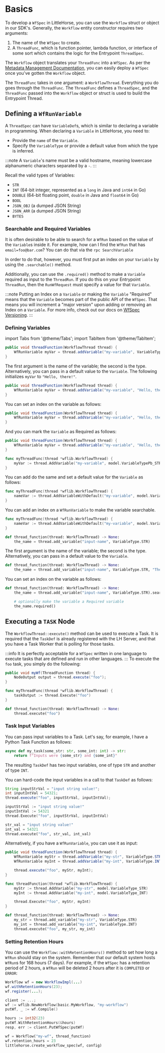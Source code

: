# Basics

To develop a `WfSpec` in LittleHorse, you can use the `Workflow` struct or object in our SDK's. Generally, the `Workflow` entity constructor requires two arguments:

1. The name of the `WfSpec` to create.
2. A `ThreadFunc`, which is function pointer, lambda function, or interface of some sort which contains the logic for the Entrypoint `ThreadSpec`.

The `Workflow` object translates your `ThreadFunc` into a `WfSpec`. As per the [Metadata Management Documentation](/docs/developer-guide/grpc/managing-metadata), you can easily deploy a `WfSpec` once you've gotten the `Workflow` object.

The `ThreadFunc` takes in one argument: a `WorkflowThread`. Everything you do goes through the `ThreadFunc`. The `ThreadFunc` defines a `ThreadSpec`, and the `ThreadFunc` passed into the `Workflow` object or struct is used to build the Entrypoint Thread.

## Defining a `WfRunVariable`

A `ThreadSpec` can have `VariableDef`s, which is similar to declaring a variable in programming. When declaring a `Variable` in LittleHorse, you need to:

* Provide the `name` of the `Variable`.
* Specify the `VariableType` or provide a default value from which the type is inferred.

:::note
A `Variable`'s name must be a valid hostname, meaning lowercase alphanumeric characters separated by a `-`.
:::

Recall the valid types of Variables:

- `STR`
- `INT` (64-bit integer, represented as a `long` in Java and `int64` in Go)
- `DOUBLE` (64-bit floating point, `double` in Java and `float64` in Go)
- `BOOL`
- `JSON_OBJ` (a dumped JSON String)
- `JSON_ARR` (a dumped JSON String)
- `BYTES`

### Searchable and Required Variables

It is often desirable to be able to search for a `WfRun` based on the value of the `Variable`s inside it. For example, how can I find the `WfRun` that has `email=foo@bar.com`? You can do that via the `rpc SearchVariable` 

In order to do that, however, you must first put an index on your `Variable` by using the `.searchable()` method.

Additionally, you can use the `.required()` method to make a `Variable` required as input to the `ThreadRun`. If you do this on your Entrypoint `ThreadRun`, then the `RunWfRequest` must specify a value for that `Variable`.

:::note
Putting an Index on a `Variable` or making the `Variable` "Required" means that the `Variable` becomes part of the public API of the `WfSpec`. That means you will increment a "major version" upon adding or removing an Index on a `Variable`. For more info, check out our docs on [WfSpec Versioning](../../04-concepts/01-workflows.md#wfspec-versioning).
:::

### Defining Variables

import Tabs from '@theme/Tabs';
import TabItem from '@theme/TabItem';

<Tabs>
  <TabItem value="java" label="Java" default>

```java
public void threadFunction(WorkflowThread thread) {
    WfRunVariable myVar = thread.addVariable("my-variable", VariableTypePb.STR);
}
```

The first argument is the name of the variable; the second is the type. Alternatively, you can pass in a default value to the `Variable`. The following initializes `myVar` to `"Hello, there!"`.

```java
public void threadFunction(WorkflowThread thread) {
    WfRunVariable myVar = thread.addVariable("my-variable", "Hello, there!");
}
```

You can set an index on the variable as follows:

```java
public void threadFunction(WorkflowThread thread) {
    WfRunVariable myVar = thread.addVariable("my-variable", "Hello, there!").searchable();
}
```

And you can mark the `Variable` as Required as follows:
```java
public void threadFunction(WorkflowThread thread) {
    WfRunVariable myVar = thread.addVariable("my-variable", "Hello, there!").required();
}
```

  </TabItem>
  <TabItem value="go" label="Go">

```go
func myThreadFunc(thread *wflib.WorkflowThread) {
    myVar := thread.AddVariable("my-variable", model.VariableTypePb_STR)
}
```

You can add do the same and set a default value for the `Variable` as follows:

```go
func myThreadFunc(thread *wflib.WorkflowThread) {
    nameVar := thread.AddVariableWithDefault("my-variable", model.VariableType_STR, "Ahsoka Tano")
}
```

You can add an index on a `WfRunVariable` to make the variable searchable.
```go
func myThreadFunc(thread *wflib.WorkflowThread) {
    nameVar := thread.AddVariableWithDefault("my-variable", model.VariableType_STR, "Ahsoka Tano").Searchable()
}
```

  </TabItem>
  <TabItem value="python" label="Python" default>

```python
def thread_function(thread: WorkflowThread) -> None:
    the_name = thread.add_variable("input-name", VariableType.STR)
```

The first argument is the name of the variable; the second is the type. Alternatively, you can pass in a default value to the `Variable`.

```python
def thread_function(thread: WorkflowThread) -> None:
    the_name = thread.add_variable("input-name", VariableType.STR, "The Mandalorian")
```

You can set an index on the variable as follows:

```python
def thread_function(thread: WorkflowThread) -> None:
    the_name = thread.add_variable("input-name", VariableType.STR).searchable()

    # optionally make the variable a Required variable
    the_name.required()
```

  </TabItem>
</Tabs>


## Executing a `TASK` Node

The `WorkflowThread::execute()` method can be used to execute a Task. It is required that the `TaskDef` is already registered with the LH Server, and that you have a Task Worker that is polling for those tasks.

:::info
It is perfectly acceptable for a `WfSpec` written in one language to execute tasks that are defined and run in other languages.
:::
To execute the `foo` task, you simply do the following:

<Tabs>
  <TabItem value="java" label="Java" default>

```java
public void myWf(ThreadFunction thread) {
    NodeOutput output = thread.execute("foo");
}
```

  </TabItem>
  <TabItem value="go" label="Go">

```go
func myThreadFunc(thread *wflib.WorkflowThread) {
    taskOutput := thread.Execute("foo")
}
```

  </TabItem>
    <TabItem value="python" label="Python" default>

```python
def thread_function(thread: WorkflowThread) -> None:
    thread.execute("foo")
```

  </TabItem>
</Tabs>


### Task Input Variables

You can pass input variables to a Task. Let's say, for example, I have a Python Task Function as follows:

```python
async def my_task(some_str: str, some_int: int) -> str:
    return f"Inputs were {some_str} and {some_int}"
```

The resulting `TaskDef` has two input variables, one of type `STR` and another of type `INT`.

You can hard-code the input variables in a call to that `TaskDef` as follows:

<Tabs>
  <TabItem value="java" label="Java" default>

```java
String inputStrVal = "input string value!";
int inputIntVal = 54321;
thread.execute("foo", inputStrVal, inputIntVal);
```

  </TabItem>
  <TabItem value="go" label="Go">

```go
inputStrVal := "input string value!"
inputIntVal := 54321
thread.Execute("foo", inputStrVal, inputIntVal)
```

  </TabItem>
    <TabItem value="python" label="Python" default>

```python
str_val = "input string value!"
int_val = 54321
thread.execute("foo", str_val, int_val)
```

  </TabItem>
</Tabs>


Alternatively, if you have a `WfRunVariable`, you can use it as input:

<Tabs>
  <TabItem value="java" label="Java" default>

```java
public void threadFunction(WorkflowThread thread) {
    WfRunVariable myStr = thread.addVariable("my-str", VariableType.STR);
    WfRunVariable myInt = thread.addVariable("my-int", VariableType.INT);

    thread.execute("foo", myStr, myInt);
}
```

  </TabItem>
  <TabItem value="go" label="Go">

```go
func threadFunction(thread *wflib.WorkflowThread) {
    myStr := thread.AddVariable("my-str", model.VariableType_STR)
    myInt := thread.AddVariable("my-int", model.VariableType_INT)

    thread.Execute("foo", myStr, myInt)
}
```

  </TabItem>
    <TabItem value="python" label="Python">

```python
def thread_function(thread: WorkflowThread) -> None:
    my_str = thread.add_variable("my-str", VariableType.STR)
    my_int = thread.add_variable("my-int", VariableType.INT)
    thread.execute("foo", my_str, my_int)
```

  </TabItem>
</Tabs>

### Setting Retention Hours

You can use the `Workflow::withRetentionHours()` method to set how long a `WfRun` should stay on the system. Remember that our default system hosts `WfRun`s for 168 hours (7 days). For example, if the `WfSpec` has a retention period of 2 hours, a `WfRun` will be deleted 2 hours after it is `COMPLETED` or `ERROR`:

<Tabs>
  <TabItem value="java" label="Java" default>

```java
Workflow wf = new WorkflowImpl(...)
wf.withRetentionHours(23);
wf.register(...);
```

  </TabItem>
  <TabItem value="go" label="Go">

```go
client := ...;
wf := wflib.NewWorkflow(basic.MyWorkflow, "my-workflow")
putWf, _ := wf.Compile()

hours := int32(23) 
putWf.WithRetentionHours(&hours)
resp, err := client.PutWfSpec(putWf)
```

  </TabItem>
    <TabItem value="python" label="Python" default>

```python
wf = Workflow("my-wf", thread_function)
wf.retention_hours = 23
littlehorse.create_workflow_spec(wf, config)
```

  </TabItem>
</Tabs>